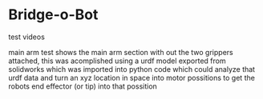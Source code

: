 # Bridge-o-Bot

test videos 

main arm test shows the main arm section with out the two grippers attached, this was acomplished using a urdf model exported from solidworks which was imported into python code which could analyze that urdf data and turn an xyz location in space into motor possitions to get the robots end effector (or tip) into that possition
